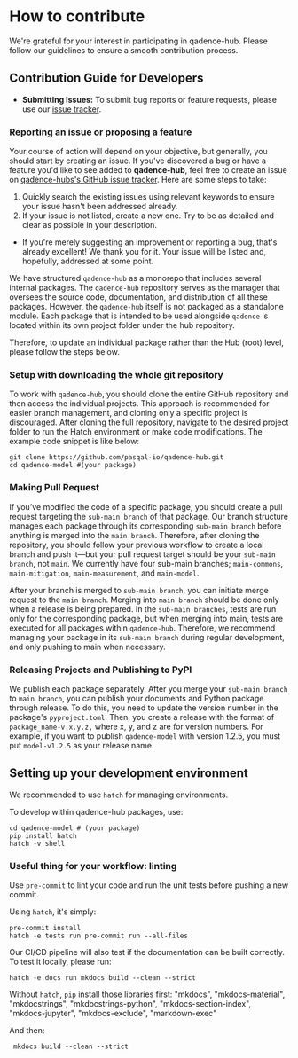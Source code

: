 # How to contribute

We're grateful for your interest in participating in qadence-hub. Please follow our guidelines to ensure a smooth contribution process.

## Contribution Guide for Developers

- **Submitting Issues:** To submit bug reports or feature requests, please use our [issue tracker](https://github.com/pasqal-io/qadence-hub/issues).

### Reporting an issue or proposing a feature

Your course of action will depend on your objective, but generally, you should start by creating an issue. If you've discovered a bug or have a feature you'd like to see added to **qadence-hub**, feel free to create an issue on [qadence-hubs's GitHub issue tracker](https://github.com/pasqal-io/qadence-hub/issues). Here are some steps to take:

1. Quickly search the existing issues using relevant keywords to ensure your issue hasn't been addressed already.
2. If your issue is not listed, create a new one. Try to be as detailed and clear as possible in your description.

- If you're merely suggesting an improvement or reporting a bug, that's already excellent! We thank you for it. Your issue will be listed and, hopefully, addressed at some point.

We have structured `qadence-hub` as a monorepo that includes several internal packages. The `qadence-hub` repository serves as the manager that oversees the source code, documentation, and distribution of all these packages. However, the `qadence-hub` itself is not packaged as a standalone module. Each package that is intended to be used alongside `qadence` is located within its own project folder under the hub repository.

Therefore, to update an individual package rather than the Hub (root) level, please follow the steps below.

### Setup with downloading the whole git repository

To work with `qadence-hub`, you should clone the entire GitHub repository and then access the individual projects. This approach is recommended for easier branch management, and cloning only a specific project is discouraged. After cloning the full repository, navigate to the desired project folder to run the Hatch environment or make code modifications. The example code snippet is like below:

```shell
git clone https://github.com/pasqal-io/qadence-hub.git
cd qadence-model #(your package)
```

### Making Pull Request

If you’ve modified the code of a specific package, you should create a pull request targeting the `sub-main branch` of that package. Our branch structure manages each package through its corresponding `sub-main branch` before anything is merged into the `main branch`. Therefore, after cloning the repository, you should follow your previous workflow to create a local branch and push it—but your pull request target should be your `sub-main branch`, not `main`. We currently have four sub-main branches; `main-commons`, `main-mitigation`, `main-measurement`, and `main-model`.

After your branch is merged to `sub-main branch`, you can initiate merge request to the `main branch`. Merging into `main branch` should be done only when a release is being prepared. In the `sub-main branches`, tests are run only for the corresponding package, but when merging into main, tests are executed for all packages within `qadence-hub`. Therefore, we recommend managing your package in its `sub-main branch` during regular development, and only pushing to main when necessary.

### Releasing Projects and Publishing to PyPI

We publish each package separately. After you merge your `sub-main branch` to `main branch`, you can publish your documents and Python package through release. To do this, you need to update the version number in the package's `pyproject.toml`. Then, you create a release with the format of `package_name-v.x.y.z,` where x, y, and z are for version numbers. For example, if you want to publish `qadence-model` with version 1.2.5, you must put `model-v1.2.5` as your release name.


## Setting up your development environment

We recommended to use `hatch` for managing environments.

To develop within qadence-hub packages, use:
```shell
cd qadence-model # (your package)
pip install hatch
hatch -v shell
```

### Useful thing for your workflow: linting

Use `pre-commit` to lint your code and run the unit tests before pushing a new commit.

Using `hatch`, it's simply:

```shell
pre-commit install
hatch -e tests run pre-commit run --all-files
```

Our CI/CD pipeline will also test if the documentation can be built correctly. To test it locally, please run:

```shell
hatch -e docs run mkdocs build --clean --strict
```

Without `hatch`, `pip` install those libraries first:
"mkdocs",
"mkdocs-material",
"mkdocstrings",
"mkdocstrings-python",
"mkdocs-section-index",
"mkdocs-jupyter",
"mkdocs-exclude",
"markdown-exec"


And then:

```shell
 mkdocs build --clean --strict
```

